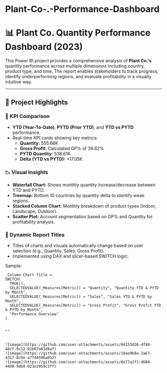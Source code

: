 # Plant-Co-.-Performance-Dashboard

# 📊 Plant Co. Quantity Performance Dashboard (2023)

This Power BI project provides a comprehensive analysis of **Plant Co.'s** quantity performance across multiple dimensions including country, product type, and time. The report enables stakeholders to track progress, identify underperforming regions, and evaluate profitability in a visually intuitive way.

---

## 📌 Project Highlights

### 🔄 KPI Comparison
- **YTD (Year-To-Date)**, **PYTD (Prior YTD)**, and **YTD vs PYTD** performance.
- Real-time KPI cards showing key metrics:  
  - **Quantity:** 555.66K  
  - **Gross Profit:** Calculated GP% of 39.62%  
  - **PYTD Quantity:** 538.61K  
  - **Delta (YTD vs PYTD):** +17.05K  

### 📉 Visual Insights
- **Waterfall Chart:** Shows monthly quantity increase/decrease between YTD and PYTD.
- **Treemap:** Bottom 10 countries by quantity delta to identify weak regions.
- **Stacked Column Chart:** Monthly breakdown of product types (Indoor, Landscape, Outdoor).
- **Scatter Plot:** Account segmentation based on GP% and Quantity for profitability analysis.

### 🧠 Dynamic Report Titles
- Titles of charts and visuals automatically change based on user selection (e.g., Quantity, Sales, Gross Profit).
- Implemented using DAX and slicer-based SWITCH logic:

Sample:
 
  ```DAX
  _Column Chart Title = 
  SWITCH(
    TRUE(),
    SELECTEDVALUE(_Measures[Metric]) = "Quantity", "Quantity YTD & PYTD by Month",
    SELECTEDVALUE(_Measures[Metric]) = "Sales", "Sales YTD & PYTD by Month",
    SELECTEDVALUE(_Measures[Metric]) = "Gross Profit", "Gross Profit YTD & PYTD by Month",
    "Performance Overview"
  )


""


![image](https://github.com/user-attachments/assets/04153d26-4f88-48cf-9c12-02b67a81d8af)
![image](https://github.com/user-attachments/assets/10ae9b8a-2a67-4317-8c9e-a7f44506a052)
![image](https://github.com/user-attachments/assets/6e77a2f1-d604-44d8-9db8-023e2059c3ff)
